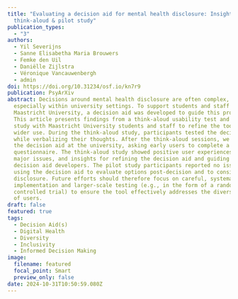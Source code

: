 ```yaml
---
title: "Evaluating a decision aid for mental health disclosure: Insights from a
  think-aloud & pilot study"
publication_types:
  - "3"
authors:
  - Yil Severijns
  - Sanne Elisabetha Maria Brouwers
  - Femke den Uil
  - Daniëlle Zijlstra
  - Véronique Vancauwenbergh
  - admin
doi: https://doi.org/10.31234/osf.io/kn7r9
publication: PsyArXiv
abstract: Decisions around mental health disclosure are often complex,
  especially within university settings. To support students and staff at
  Maastricht University, a decision aid was developed to guide this process.
  This article presents findings from a think-aloud usability test and pilot
  study with Maastricht University students and staff to refine the tool before
  wider use. During the think-aloud study, participants tested the decision aid
  while verbalizing their thoughts. After the think-aloud sessions, we piloted
  the decision aid at the university, asking early users to complete a brief
  questionnaire. The think-aloud study showed positive user experiences, no
  major issues, and insights for refining the decision aid and guiding other
  decision aid developers. The pilot study participants reported no issues,
  using the decision aid to evaluate options post-decision and to consider
  disclosure. Future efforts should therefore focus on careful, systematic
  implementation and larger-scale testing (e.g., in the form of a randomized
  controlled trial) to ensure the tool effectively addresses the diverse needs
  of users.
draft: false
featured: true
tags:
  - Decision Aid(s)
  - Digital Health
  - Diversity
  - Inclusivity
  - Informed Decision Making
image:
  filename: featured
  focal_point: Smart
  preview_only: false
date: 2024-10-31T10:50:59.080Z
---
```

